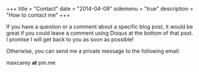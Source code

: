 +++
title = "Contact"
date = "2014-04-09"
sidemenu = "true"
description = "How to contact me"
+++

If you have a question or a comment about a specific blog post, it would be great if you could leave a comment using Disqus at the bottom of that post. I promise I will get back to you as soon as possible!

Otherwise, you can send me a private message to the following email:

maxcarey **at** pm.me
